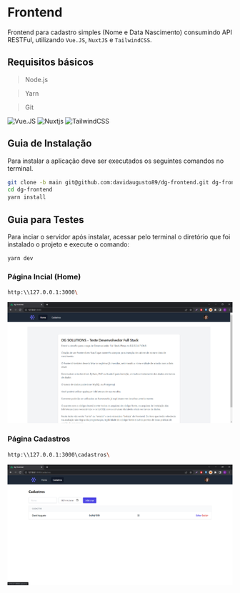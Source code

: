 # Frontend

Frontend para cadastro simples (Nome e Data Nascimento) consumindo API RESTFul, utilizando `Vue.JS`, `NuxtJS` e `TailwindCSS`.

## Requisitos básicos

> Node.js

> Yarn

> Git

![Vue.JS](https://img.shields.io/badge/Vue.js-35495E?style=for-the-badge&logo=vue.js&logoColor=4FC08D) ![Nuxtjs](https://img.shields.io/badge/Nuxt-002E3B?style=for-the-badge&logo=nuxtdotjs&logoColor=#00DC82) ![TailwindCSS](https://img.shields.io/badge/tailwindcss-%2338B2AC.svg?style=for-the-badge&logo=tailwind-css&logoColor=white)

## Guia de Instalação


Para instalar a aplicação deve ser executados os seguintes comandos no terminal.

```sh
git clone -b main git@github.com:davidaugusto89/dg-frontend.git dg-frontend
cd dg-frontend
yarn install
```

## Guia para Testes
Para inciar o servidor após instalar, acessar pelo terminal o diretório que foi instalado o projeto e execute o comando:

```sh
yarn dev
```

### Página Incial (Home)

```sh
http:\\127.0.0.1:3000\
```

![Home](https://raw.githubusercontent.com/davidaugusto89/dg-frontend/main/prints/Home.png)


### Página Cadastros

```sh
http:\\127.0.0.1:3000\cadastros\
```

![Cadastros](https://raw.githubusercontent.com/davidaugusto89/dg-frontend/main/prints/Cadastros.png)